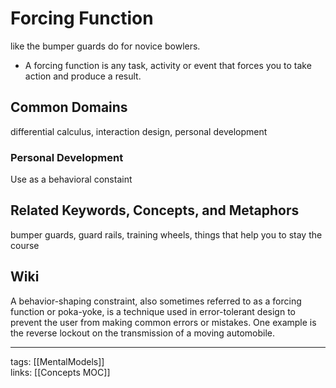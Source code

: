 # Forcing Function
like the bumper guards do for novice bowlers.
- A forcing function is any task, activity or event that forces you to take action and produce a result. 

## Common Domains
differential calculus, interaction design, personal development

### Personal Development
Use as a behavioral constaint

## Related Keywords, Concepts, and Metaphors
bumper guards, guard rails, training wheels, things that help you to stay the course

## Wiki
A behavior-shaping constraint, also sometimes referred to as a forcing function or poka-yoke, is a technique used in error-tolerant design to prevent the user from making common errors or mistakes. One example is the reverse lockout on the transmission of a moving automobile. 

---
tags: [[MentalModels]]   
links: [[Concepts MOC]]
